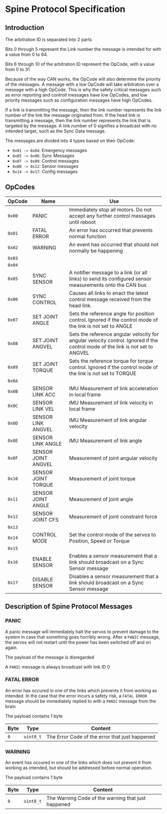 # Spine Protocol Specification

## Introduction

The arbitration ID is separated into 2 parts 

Bits 0 through 5 represent the Link number the message is intended for with a value from 0 to 64. 

Bits 6 through 10 of the arbitration ID represent the OpCode, with a value from 0 to 31

Because of the way CAN works, the OpCode will also determine the priority of the messages. A message with a low OpCode will take arbitration over a message with a high OpCode. This is why the safety critical messages such as error reporting and controll messages have low OpCodes, and low priority messages such as configuration messages have high OpCodes.  

If a link is transmitting the message, then the link number represents the link number of the link the message originated from. If the head link is transmitting a message, then the link number represents the link that is targeted by the message. A link number of 0 signifies a broadcast with no intended target, such as the Sync Data message.

The messages are divided into 4 types based on their OpCode:

- `0x01 -> 0x04`: Emergency messages
- `0x05 -> 0x06`: Sync Messages
- `0x07 -> 0x09`: Control messages 
- `0x0B -> 0x12`: Sensor messages
- `0x14 -> 0x17`: Config messages


## OpCodes

| OpCode | Name                | Use                                                                                                                            |
| ------ | ------------------- | ------------------------------------------------------------------------------------------------------------------------------ |
| `0x00` | PANIC               | Immediately stop all motors. Do not accept any further control messages until reboot                                           |
| `0x01` | FATAL ERROR         | An error has occurred that prevents normal function                                                                            |
| `0x02` | WARNING             | An event has occurred that should not normally be happening                                                                    |
| `0x03` |                     |                                                                                                                                |
| `0x04` |                     |                                                                                                                                |
| `0x05` | SYNC SENSOR         | A notifier message to a link (or all links) to send its configured sensor measurements onto the CAN bus                        |
| `0x06` | SYNC CONTROL        | Causes all links to enact the latest control message received from the head link.                                              |
| `0x07` | SET JOINT ANGLE     | Sets the reference angle for position control. Ignored if the control mode of the link is not set to ANGLE                     |
| `0x08` | SET JOINT ANGVEL    | Sets the reference angular velocity for angular velocity control. Ignored if the control mode of the link is not set to ANGVEL |
| `0x09` | SET JOINT TORQUE    | Sets the reference torque for torque control. Ignored if the control mode of the link is not set to TORQUE                     |
| `0x0A` |                     |                                                                                                                                |
| `0x0B` | SENSOR LINK ACC     | IMU Measurement of link acceleration in local frame                                                                            |
| `0x0C` | SENSOR LINK VEL     | IMU Measurement of link velocity in local frame                                                                                |
| `0x0D` | SENSOR LINK ANGVEL  | IMU Measurement of link angular velocity                                                                                       |
| `0x0E` | SENSOR LINK ANGLE   | IMU Measurement of link angle                                                                                                  |
| `0x0F` | SENSOR JOINT ANGVEL | Measurement of joint angular velocity                                                                                          |
| `0x10` | SENSOR JOINT TORQUE | Measurement of joint torque                                                                                                    |
| `0x11` | SENSOR JOINT ANGLE  | Measurement of joint angle                                                                                                     |
| `0x12` | SENSOR JOINT CFS    | Measurement of joint constraint force                                                                                          |
| `0x13` |                     |                                                                                                                                |
| `0x14` | CONTROL MODE        | Set the control mode of the servos to Position, Speed or Torque                                                                |
| `0x15` |                     |                                                                                                                                |
| `0x16` | ENABLE SENSOR       | Enables a sensor measurement that a link should broadcast on a Sync Sensor message                                             |
| `0x17` | DISABLE SENSOR      | Disables a sensor measurement that a link should broadcast on a Sync Sensor message                                            |

## Description of Spine Protocol Messages

### PANIC

A panic message will immediately halt the servos to prevent damage to the system in case that something goes horribly wrong. After a `PANIC` message, the servos will not restart until the power has been switched off and on again. 

The payload of the message is disregarded

A `PANIC` message is always broadcast with link ID 0

### FATAL ERROR

An error has occured in one of the links which prevents it from working as intended. In the case that the error incurs a safety risk, a `FATAL ERROR` message should be immediately replied to with a `PANIC` message from the brain

The payload contains 1 byte

| Byte | Type      | Content                                        |
| ---- | --------- | ---------------------------------------------- |
| `0`  | `uint8_t` | The Error Code of the error that just happened |


### WARNING

An event has occured in one of the links which does not prevent it from working as intended, but should be addressed before normal operation.

The payload contains 1 byte

| Byte | Type      | Content                                            |
| ---- | --------- | -------------------------------------------------- |
| `0`  | `uint8_t` | The Warning Code of the warning that just happened |